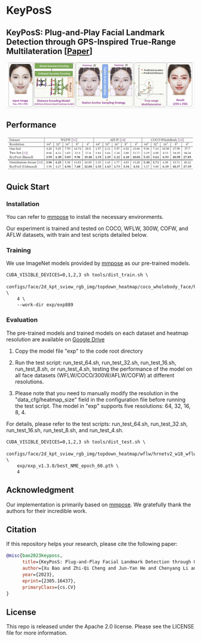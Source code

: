 # KeyPosS

## KeyPosS: Plug-and-Play Facial Landmark Detection through GPS-Inspired True-Range Multilateration **[[Paper](https://arxiv.org/abs/2305.16437)]** <br />
<p align='left'>
  <img src='assets/pipeline.png' width='900'/>
</p>



## Performance
<p align='left'>
  <img src='assets/performance.jpg' width='900'/>
</p>


## Quick Start

### Installation
You can refer to [mmpose](https://github.com/open-mmlab/mmpose) to install the necessary environments.

Our experiment is trained and tested on COCO, WFLW, 300W, COFW, and AFLW datasets, with train and test scripts detailed below.

### Training
We use ImageNet models provided by [mmpose](https://github.com/open-mmlab/mmpose) as our pre-trained models.

```shell
CUDA_VISIBLE_DEVICES=0,1,2,3 sh tools/dist_train.sh \
    configs/face/2d_kpt_sview_rgb_img/topdown_heatmap/coco_wholebody_face/hrnetv2_w18_coco_wholebody_face_256x256_dark.py \
    4 \
    --work-dir exp/exp889
```

### Evaluation
The pre-trained models and trained models on each dataset and heatmap resolution are available on [Google Drive](https://drive.google.com/drive/folders/1gIH6GCVdSH7K0O1_Ohy9sJCRNdsQjnwY)

1. Copy the model file "exp" to the code root directory

2. Run the test script: run_test_64.sh, run_test_32.sh, run_test_16.sh, run_test_8.sh, or run_test_4.sh, testing the performance of the model on all face datasets (WFLW/COCO/300W/AFLW/COFW) at different resolutions.

3. Please note that you need to manually modify the resolution in the "data_cfg/heatmap_size" field in the configuration file before running the test script. The model in "exp" supports five resolutions: 64, 32, 16, 8, 4.

For details, please refer to the test scripts: run_test_64.sh, run_test_32.sh, run_test_16.sh, run_test_8.sh, and run_test_4.sh.

```shell
CUDA_VISIBLE_DEVICES=0,1,2,3 sh tools/dist_test.sh \
    configs/face/2d_kpt_sview_rgb_img/topdown_heatmap/wflw/hrnetv2_w18_wflw_256x256_dark.py \
    exp/exp_v1.3.0/best_NME_epoch_60.pth \
    4 
```

## Acknowledgment
Our implementation is primarily based on [mmpose](https://github.com/open-mmlab/mmpose). We gratefully thank the authors for their incredible work.

## Citation
If this repository helps your research, please cite the following paper:
```bibtex
@misc{bao2023keyposs,
      title={KeyPosS: Plug-and-Play Facial Landmark Detection through GPS-Inspired True-Range Multilateration}, 
      author={Xu Bao and Zhi-Qi Cheng and Jun-Yan He and Chenyang Li and Wangmeng Xiang and Jingdong Sun and Hanbing Liu and Wei Liu and Bin Luo and Yifeng Geng and Xuansong Xie},
      year={2023},
      eprint={2305.16437},
      primaryClass={cs.CV}
}
```
## License
This repo is released under the Apache 2.0 license. Please see the LICENSE file for more information.
